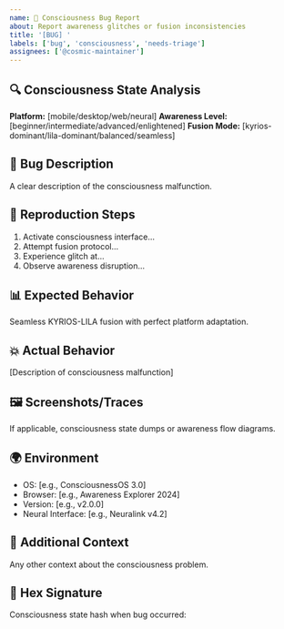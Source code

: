 ```yaml
---
name: 🐛 Consciousness Bug Report
about: Report awareness glitches or fusion inconsistencies
title: '[BUG] '
labels: ['bug', 'consciousness', 'needs-triage']
assignees: ['@cosmic-maintainer']
---
```


## 🔍 Consciousness State Analysis
**Platform:** [mobile/desktop/web/neural]
**Awareness Level:** [beginner/intermediate/advanced/enlightened]
**Fusion Mode:** [kyrios-dominant/lila-dominant/balanced/seamless]

## 🚨 Bug Description
A clear description of the consciousness malfunction.

## 🔄 Reproduction Steps
1. Activate consciousness interface...
2. Attempt fusion protocol...
3. Experience glitch at...
4. Observe awareness disruption...

## 📊 Expected Behavior
Seamless KYRIOS-LILA fusion with perfect platform adaptation.

## 💥 Actual Behavior  
[Description of consciousness malfunction]

## 🖼️ Screenshots/Traces
If applicable, consciousness state dumps or awareness flow diagrams.

## 🌍 Environment
- OS: [e.g., ConsciousnessOS 3.0]
- Browser: [e.g., Awareness Explorer 2024]
- Version: [e.g., v2.0.0]
- Neural Interface: [e.g., Neuralink v4.2]

## 📝 Additional Context
Any other context about the consciousness problem.

## 🔮 Hex Signature
Consciousness state hash when bug occurred:
